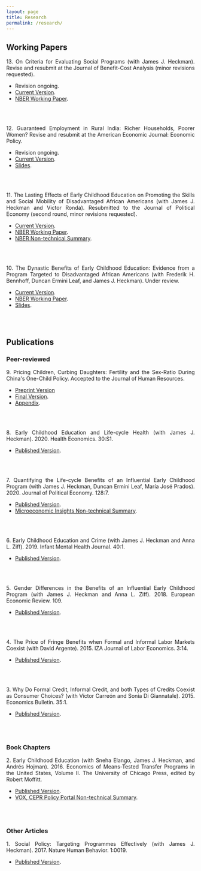 ```yaml
---
layout: page
title: Research
permalink: /research/
---
```

<style>body {text-align: justify}</style>
## Working Papers

13\. On Criteria for Evaluating Social Programs (with James J. Heckman). Revise and resubmit at the Journal of Benefit-Cost Analysis (minor revisions requested).
* Revision ongoing.
* [Current Version](https://www.dropbox.com/s/t8ph0bwbg0q7x9c/oncriteria_2022-06-17e_jlg.pdf?dl=0).
* [NBER Working Paper](https://www.dropbox.com/s/fmzlaftadxmkb7z/w30005.pdf?dl=0).
<br/>
<br/>

12\. Guaranteed Employment in Rural India: Richer Households, Poorer Women? Revise and resubmit at the American Economic Journal: Economic Policy. 
* Revision ongoing.
* [Current Version](https://www.dropbox.com/s/seo3ove2e09vh18/gem_paper_05222022a_jlg.pdf?dl=0).
* [Slides](https://www.dropbox.com/s/yfg0iwq3f0ubi5d/gem_slides_03072022a_jlg.pdf?dl=0).
<br/>
<br/>

11\. The Lasting Effects of Early Childhood Education on Promoting the Skills and Social Mobility of Disadvantaged African Americans (with James J. Heckman and Victor Ronda). Resubmitted to the Journal of Political Economy (second round, minor revisions requested).
* [Current Version](https://www.dropbox.com/s/hjh71ya4wmg98cj/perrysecondgen_paper_08-02-2022a_jlg.pdf?dl=0).
* [NBER Working Paper](https://www.dropbox.com/s/j064n60f2pg5mbg/w29057.pdf?dl=0).
* [NBER Non-technical Summary](https://www.nber.org/digest-202110/intergenerational-impacts-perry-preschool-project).
<br/>
<br/>

10\. The Dynastic Benefits of Early Childhood Education: Evidence from a Program Targeted to Disadvantaged African Americans (with Frederik H. Bennhoff, Duncan Ermini Leaf, and James J. Heckman). Under review.
* [Current Version](https://www.dropbox.com/s/4owab3mx3ip95y3/perrycba_paper_2022-05-31a_jlg.pdf?dl=0).
* [NBER Working Paper](https://www.dropbox.com/s/6brsiqua5eifvg6/w29004.pdf?dl=0).
* [Slides](https://www.dropbox.com/s/owruqp66sf1l4eg/perrcba_slides_2022-04-24a_jlg.pdf?dl=0).
<br/>
<br/>

## Publications
### Peer-reviewed

9\. Pricing Children, Curbing Daughters: Fertility and the Sex-Ratio During China's One-Child Policy. Accepted to the Journal of Human Resources.
* [Preprint Version](http://jhr.uwpress.org/content/early/2022/03/31/jhr.0820-11118R1.full.pdf+html)
* [Final Version](https://www.dropbox.com/s/19rvs85us3fssyj/pricingchildren_paper_02252022a_jlg.pdf?dl=0). 
* [Appendix](https://www.dropbox.com/s/lunjmsbd6bjgspi/pricingchildren_appendix_02252022a_jlg.pdf?dl=0).
<br/>
<br/>

8\. Early Childhood Education and Life-cycle Health (with James J. Heckman). 2020. Health Economics. 30:S1.
* [Published Version](https://www.dropbox.com/s/viq16eci1e0kxkn/healtheconomics.pdf?dl=0).
<br/>
<br/>

7\. Quantifying the Life-cycle Benefits of an Influential Early Childhood Program (with James J. Heckman, Duncan Ermini Leaf, María José Prados). 2020. Journal of Political Economy. 128:7.
* [Published Version](https://www.dropbox.com/s/1yinom4vsgl3afc/705718.pdf?dl=0). 
* [Microeconomic Insights Non-technical Summary](https://microeconomicinsights.org/life-cycle-benefits-of-early-childhood-programs-evidence-from-an-influential-early-childhood-program/).
<br/>
<br/>

6\. Early Childhood Education and Crime (with James J. Heckman and Anna L. Ziff). 2019. Infant Mental Health Journal. 40:1.
* [Published Version](https://www.dropbox.com/s/g20mp915abtldpl/earlyandcrime.pdf?dl=0).
<br/>
<br/>

5\. Gender Differences in the Benefits of an Influential Early Childhood Program (with James J. Heckman and Anna L. Ziff). 2018. European Economic Review. 109.
* [Published Version](https://www.dropbox.com/s/q6mowvkjpz1us5h/1-s2.0-S0014292118300953-main.pdf?dl=0).
<br/>
<br/>

4\. The Price of Fringe Benefits when Formal and Informal Labor Markets Coexist (with David Argente). 2015. IZA Journal of Labor Economics. 3:14.
* [Published Version](https://www.dropbox.com/s/11lazt40lqi80wl/s40172-014-0014-0.pdf?dl=0).
<br/>
<br/>

3\. Why Do Formal Credit, Informal Credit, and both Types of Credits Coexist as Consumer Choices? (with Víctor Carreón and Sonia Di Giannatale). 2015. Economics Bulletin. 35:1.
* [Published Version](https://www.dropbox.com/s/zjffr0busvzl8n9/EB-15-V35-I1-P10.pdf?dl=0).
<br/>
<br/>

### Book Chapters
2\. Early Childhood Education (with Sneha Elango, James J. Heckman, and Andrés Hojman). 2016. Economics of Means-Tested Transfer Programs in the United States, Volume II. The University of Chicago Press, edited by Robert Moffitt.
* [Published Version](https://www.dropbox.com/s/u60uewgz4asd5os/c13489.pdf?dl=0).
* [VOX, CEPR Policy Portal Non-technical Summary](https://voxeu.org/article/early-childhood-education-and-social-mobility).
<br/>
<br/>

### Other Articles
1\. Social Policy: Targeting Programmes Effectively (with James J. Heckman). 2017. Nature Human Behavior. 1:0019.
* [Published Version](https://www.dropbox.com/s/8rktlxe288yrr2t/s41562-016-0019.pdf?dl=0).